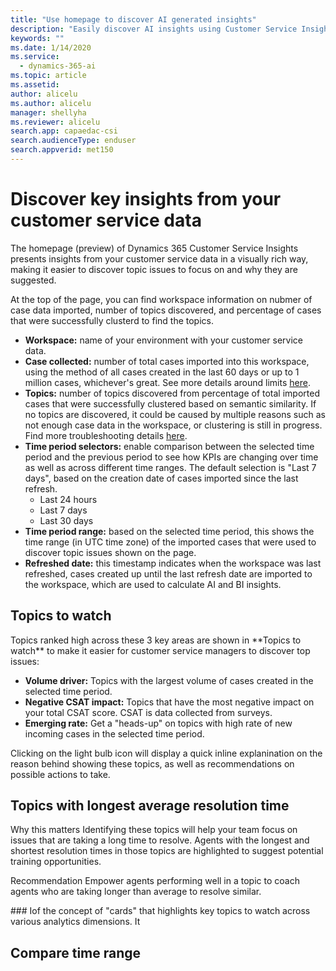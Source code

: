 ```yaml
---
title: "Use homepage to discover AI generated insights"
description: "Easily discover AI insights using Customer Service Insights homepage"
keywords: ""
ms.date: 1/14/2020
ms.service:
  - dynamics-365-ai
ms.topic: article
ms.assetid: 
author: alicelu
ms.author: alicelu
manager: shellyha
ms.reviewer: alicelu
search.app: capaedac-csi
search.audienceType: enduser
search.appverid: met150
---
```


# Discover key insights from your customer service data

The homepage (preview) of Dynamics 365 Customer Service Insights presents insights from your customer service data in a visually rich way, making it easier to discover topic issues to focus on and why they are suggested. 

<insert header screenshot>
  
At the top of the page, you can find workspace information on nubmer of case data imported, number of topics discovered, and percentage of cases that were successfully clusterd to find the topics. 
* **Workspace:**  name of your environment with your customer service data.
* **Case collected:** number of total cases imported into this workspace, using the method of all cases created in the last 60 days or up to 1 million cases, whichever's great. See more details around limits [here](https://docs.microsoft.com/dynamics365/ai/customer-service-insights/service-limits).
* **Topics:** number of topics discovered from percentage of total imported cases that were successfully clustered based on semantic similarity. If no topics are discovered, it could be caused by multiple reasons such as not enough case data in the workspace, or clustering is still in progress. Find more troubleshooting details [here](https://docs.microsoft.com/dynamics365/ai/customer-service-insights/topics-page#troubleshooting-empty-topics-page).
* **Time period selectors:** enable comparison between the selected time period and the previous period to see how KPIs are changing over time as well as across different time ranges. The default selection is "Last 7 days", based on the creation date of cases imported since the last refresh. 
  * Last 24 hours
  * Last 7 days
  * Last 30 days
* **Time period range:** based on the selected time period, this shows the time range (in UTC time zone) of the imported cases that were used to discover topic issues shown on the page.  
* **Refreshed date:** this timestamp indicates when the workspace was last refreshed, cases created up until the last refresh date are imported to the workspace, which are used to calculate AI and BI insights. 

## Topics to watch 
<screenshot>
Topics ranked high across these 3 key areas are shown in **Topics to watch** to make it easier for customer service managers to discover top issues:
  
  * **Volume driver:** Topics with the largest volume of cases created in the selected time period.
  * **Negative CSAT impact:** Topics that have the most negative impact on your total CSAT score. CSAT is data collected from surveys.
  * **Emerging rate:** Get a "heads-up" on topics with high rate of new incoming cases in the selected time period.

<screenshot>
Clicking on the light bulb icon will display a quick inline explanination on the reason behind showing these topics, as well as recommendations on possible actions to take. 

## Topics with longest average resolution time
<Topcis with longest average resolution time>

Why this matters
Identifying these topics will help your team focus on issues that are taking a long time to resolve. Agents with the longest and shortest resolution times in those topics are highlighted to suggest potential training opportunities.

Recommendation
Empower agents performing well in a topic to coach agents who are taking longer than average to resolve similar.
<Consider automatin these topics>
  
<Topics impacting CSAT by channel>
  
<Peak time with high case volume>
### 
Iof the concept of "cards" that highlights key topics to watch across various analytics dimensions. It

## Compare time range

<insert workspace info screenshot>
  
<insert time period selector screenshot>
  
